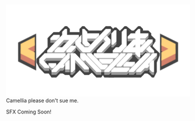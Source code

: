 ![Image Alt](https://raw.githubusercontent.com/UnknownObjectV2/Camellia-Music-SFX-Pack/refs/heads/main/sprites/ui/logo.png)
Camellia please don't sue me.

SFX Coming Soon!
